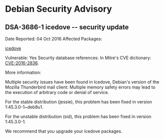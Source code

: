 
Debian Security Advisory
========================


DSA-3686-1 icedove -- security update
-------------------------------------



Date Reported:
04 Oct 2016
Affected Packages:

[icedove](https://packages.debian.org/src:icedove)

Vulnerable:
Yes
Security database references:
In Mitre's CVE dictionary: [CVE-2016-2836](https://security-tracker.debian.org/tracker/CVE-2016-2836).  

More information:

Multiple security issues have been found in Icedove, Debian's version of
the Mozilla Thunderbird mail client: Multiple memory safety errors may
lead to the execution of arbitrary code or denial of service.


For the stable distribution (jessie), this problem has been fixed in
version 1:45.3.0-1~deb8u1.


For the unstable distribution (sid), this problem has been fixed in
version 1:45.3.0-1.


We recommend that you upgrade your icedove packages.





